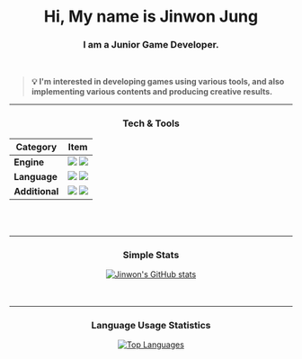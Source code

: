 <h1 align="center">
    Hi, My name is Jinwon Jung
</h1>
<h3 align="center">
    I am a Junior Game Developer.
</h3>
<br/>

> **💡 I'm interested in developing games using various tools, and also implementing various contents and producing creative results.**

---

<h3 align="center">
    Tech & Tools
</h3>

<table align="center">
  <thead>
    <tr>
      <th>Category</th>
      <th>Item</th>
    </tr>
  </thead>
  <tbody>
    <tr>
      <td><strong>Engine</strong></td>
      <td>
        <img src="https://img.shields.io/badge/unity-gray?style=for-the-badge&logo=unity&labelColor=black" /> 
        <img src="https://img.shields.io/badge/Unreal-gray?style=for-the-badge&logo=unrealengine&labelColor=black" />
      </td>
    </tr>
    <tr>
      <td><strong>Language</strong></td>
      <td>
        <img src="https://img.shields.io/badge/C%2B%2B-blue?style=for-the-badge&logo=cplusplus" />
        <img src="https://img.shields.io/badge/C%23-blue?style=for-the-badge&logo=c" />
      </td>
    </tr>
    <tr>
      <td><strong>Additional</strong></td>
      <td>
        <img src="https://img.shields.io/badge/Aseprite-%237D929E?style=for-the-badge&logo=aseprite&labelColor=white" /> 
        <img src="https://img.shields.io/badge/Blender-%23E87D0D?style=for-the-badge&logo=blender&labelColor=gray" />
      </td>
    </tr>
  </tbody>
</table>

<br/>
<br/>

---

<h3 align="center">
    Simple Stats
</h3>
<div align="center">
    <a href="https://github.com/anuraghazra/github-readme-stats">
      <img src="https://github-readme-stats.vercel.app/api?username=JoungJinwon&show_icons=true&theme=tokyonight" alt="Jinwon's GitHub stats" />
    </a>
</div>
<br/>
<br/>

---

<h3 align="center">
    Language Usage Statistics
</h3>
<div align="center">
    <a href="https://github.com/anuraghazra/github-readme-stats">
      <img src="https://github-readme-stats.vercel.app/api/top-langs/?username=JoungJinwon" alt="Top Languages" />
    </a>
</div>

<!--
**JoungJinwon/JoungJinwon** is a ✨ _special_ ✨ repository because its `README.md` (this file) appears on your GitHub profile.

Here are some ideas to get you started:

- 🔭 I’m currently working on ... 
- 🌱 I’m currently learning ...
- 👯 I’m looking to collaborate on ...
- 🤔 I’m looking for help with ...
- 💬 Ask me about ...
- 📫 How to reach me: ...
- 😄 Pronouns: ...
- ⚡ Fun fact: ...
-->
